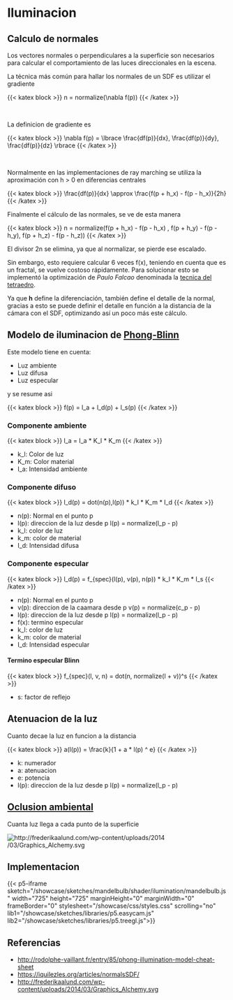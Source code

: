 
# Iluminacion

<script>
    function disableScroll(canvas){
        canvas.onwheel = function(event){
            event.preventDefault();
        };

        canvas.onmousewheel = function(event){
            event.preventDefault();
        };
    }

    function getControlPanel(){
        return document.getElementsByClassName("control-container")[0];
    }
</script>

<link rel="stylesheet" type="text/css" href="/showcase/styles/mandelbulb.css" />
<link rel="stylesheet" type="text/css" href="/showcase/styles/styles.css" />

## Calculo de normales

Los vectores normales o perpendiculares a la superficie son necesarios para calcular el comportamiento de las luces direccionales en la escena.

La técnica más común para hallar los normales de un SDF es utilizar el gradiente 

{{< katex block >}}
n = normalize(\nabla f(p))
{{< /katex >}}

<br/>

La definicion de gradiente es 

{{< katex block >}}
\nabla f(p) = \lbrace \frac{df(p)}{dx}, \frac{df(p)}{dy}, \frac{df(p)}{dz} \rbrace
{{< /katex >}}

<br/>

Normalmente en las implementaciones de ray marching se utiliza la aproximación con h > 0 en diferencias centrales

{{< katex block >}}
\frac{df(p)}{dx} \approx \frac{f(p + h_x) - f(p - h_x)}{2h} 
{{< /katex >}}

Finalmente el cálculo de las normales, se ve de esta manera 

{{< katex block >}}
n = normalize(f(p + h_x) - f(p - h_x) , f(p + h_y) - f(p - h_y), f(p + h_z) - f(p - h_z))
{{< /katex >}}

El divisor 2n se elimina, ya que al normalizar, se pierde ese escalado.

Sin embargo, esto requiere calcular 6 veces f(x), teniendo en cuenta que es un fractal, se vuelve costoso rápidamente. Para solucionar esto se implementó la optimización de _Paulo Falcao_ denominada la [tecnica del tetraedro](https://iquilezles.org/articles/normalsSDF/).

Ya que **h** define la diferenciación, también define el detalle de la normal, gracias a esto se puede definir el detalle en función a la distancia de la cámara con el SDF, optimizando así un poco más este cálculo.

## Modelo de iluminacion de [Phong-Blinn](http://rodolphe-vaillant.fr/entry/85/phong-illumination-model-cheat-sheet)

Este modelo tiene en cuenta:

- Luz ambiente
- Luz difusa
- Luz especular

y se resume asi 

{{< katex block >}}
f(p) = l_a + l_d(p) + l_s(p)
{{< /katex >}}

### Componente ambiente

{{< katex block >}}
l_a = I_a * K_l * K_m
{{< /katex >}}

- k_l: Color de luz
- K_m: Color material
- I_a: Intensidad ambiente

### Componente difuso

{{< katex block >}}
l_d(p) = dot(n(p),l(p)) * k_l * K_m * I_d
{{< /katex >}}

- n(p): Normal en el punto p
- l(p): direccion de la luz desde p l(p) = normalize(l_p - p)
- k_l: color de luz
- k_m: color de material
- I_d: Intensidad difusa

### Componente especular

{{< katex block >}}
l_d(p) = f_{spec}(l(p), v(p), n(p)) * k_l * K_m * I_s
{{< /katex >}}

- n(p): Normal en el punto p
- v(p): direccion de la caamara desde p v(p) = normalize(c_p - p)
- l(p): direccion de la luz desde p l(p) = normalize(l_p - p)
- f(x): termino especular
- k_l: color de luz
- k_m: color de material
- I_d: Intensidad especular

#### Termino especular Blinn

{{< katex block >}}
f_{spec}(l, v, n) = dot(n, normalize(l + v))^s
{{< /katex >}}

- s: factor de reflejo

## Atenuacion de la luz

Cuanto decae la luz en funcion a la distancia 

{{< katex block >}}
a(l(p)) = \frac{k}{1 + a * l(p) ^ e} 
{{< /katex >}}

- k: numerador
- a: atenuacion
- e: potencia
- l(p): direccion de la luz desde p l(p) = normalize(l_p - p)

## [Oclusion ambiental](http://frederikaalund.com/a-comparative-study-of-screen-space-ambient-occlusion-methods/)

Cuanta luz llega a cada punto de la superficie

![http://frederikaalund.com/wp-content/uploads/2014 /03/Graphics_Alchemy.svg](http://frederikaalund.com/wp-content/uploads/2014/03/Graphics_Alchemy.svg)


## Implementacion

<div class="control-container"></div>


{{< p5-iframe sketch="/showcase/sketches/mandelbulb/shader/ilumination/mandelbulb.js" width="725" height="725" marginHeight="0" marginWidth="0" frameBorder="0" stylesheet="/showcase/css/styles.css" scrolling="no" lib1="/showcase/sketches/libraries/p5.easycam.js" lib2="/showcase/sketches/libraries/p5.treegl.js">}}

## Referencias

- http://rodolphe-vaillant.fr/entry/85/phong-illumination-model-cheat-sheet
- https://iquilezles.org/articles/normalsSDF/
- http://frederikaalund.com/wp-content/uploads/2014/03/Graphics_Alchemy.svg
